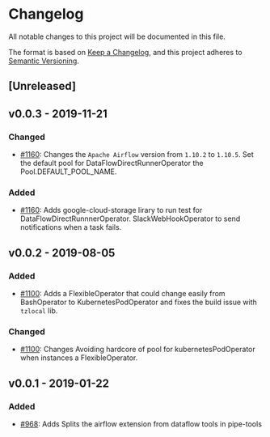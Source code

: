 # Changelog

All notable changes to this project will be documented in this file.

The format is based on [Keep a
Changelog](https://keepachangelog.com/en/1.0.0/), and this project adheres to
[Semantic Versioning](https://semver.org/spec/v2.0.0.html).

## [Unreleased]

## v0.0.3 - 2019-11-21

### Changed

  * [#1160](https://github.com/GlobalFishingWatch/GFW-Tasks/issues/1160): Changes
    the `Apache Airflow` version from `1.10.2` to `1.10.5`.
    Set the default pool for DataFlowDirectRunnerOperator the Pool.DEFAULT_POOL_NAME.

### Added

  * [#1160](https://github.com/GlobalFishingWatch/GFW-Tasks/issues/1160): Adds
    google-cloud-storage lirary to run test for DataFlowDirectRunnnerOperator.
    SlackWebHookOperator to send notifications when a task fails.

## v0.0.2 - 2019-08-05

### Added

  * [#1100](https://github.com/GlobalFishingWatch/GFW-Tasks/issues/1100): Adds
    a FlexibleOperator that could change easily from BashOperator to
    KubernetesPodOperator and fixes the build issue with `tzlocal` lib.

### Changed

  * [#1100](https://github.com/GlobalFishingWatch/GFW-Tasks/issues/1100): Changes
    Avoiding hardcore of pool for kubernetesPodOperator when instances a
    FlexibleOperator.


## v0.0.1 - 2019-01-22

### Added

  * [#968](https://github.com/GlobalFishingWatch/GFW-Tasks/issues/968): Adds
    Splits the airflow extension from dataflow tools in pipe-tools

